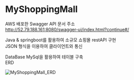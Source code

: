 # MyShoppingMall

AWS 배포한 Swagger API 문서 주소
<br>
http://52.79.188.161:8080/swagger-ui/index.html?continue#/

Java & springboot를 활용하여 소규모 쇼핑몰 restAPI 구현
<br>
JSON 형식을 이용하여 클라이언트와 통신

DataBase
MySql을 활용하여 테이블 구축
<br>
ERD 

![MyShoppingMall_ERD](https://user-images.githubusercontent.com/106096410/221488204-34744f86-cb7a-4fb8-abc5-49434f44e3a2.png)
